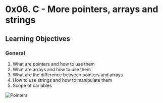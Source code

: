 # 0x06. C - More pointers, arrays and strings  

## Learning Objectives  

### General
1. What are pointers and how to use them  
2. What are arrays and how to use them
3. What are the difference between pointers and arrays  
4. How to use strings and how to manipulate them  
5. Scope of cariables  

![Pointers](https://www.google.com/url?sa=i&url=https%3A%2F%2Fwww.edureka.co%2Fblog%2Fpointers-in-c%2F&psig=AOvVaw1UK8-a97LFC8TtgeiDAOQQ&ust=1645118298250000&source=images&cd=vfe&ved=0CAsQjRxqFwoTCIj-zLTdhPYCFQAAAAAdAAAAABAD)

